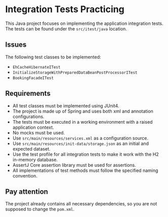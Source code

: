 # Integration Tests Practicing
This Java project focuses on implementing the application integration tests. 
The tests can be found under the `src/itest/java` location.

## Issues
The following test classes to be implemented:
- `EhCacheHibernateITest`
- `InitializeStorageWithPreparedDataBeanPostProcessorITest`
- `BookingFacadeITest`

## Requirements
- All test classes must be implemented using JUnit4.
- The project is made up of Spring and uses both xml and annotation configurations.
- The tests must be executed in a working environment with a raised application context.
- No mocks must be used.
- Use `src/main/resources/services.xml` as a configuration source.
- Use `src/main/resources/init-data/storage.json` as an initial and expected dataset.
- Use the test profile for all integration tests to make it work with the H2 in-memory database.
- AssertJ Core assertion library must be used for assertions.
- All implementations of test methods must follow the specified naming convention.

## Pay attention
The project already contains all necessary dependencies, so you are not supposed to change the `pom.xml`.